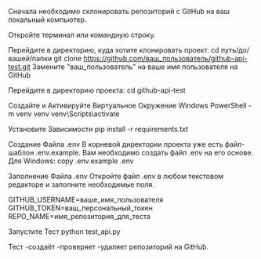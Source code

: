 Сначала необходимо склонировать репозиторий с GitHub на ваш локальный компьютер.

Откройте терминал или командную строку.

Перейдите в директорию, куда хотите клонировать проект.
cd путь/до/вашей/папки 
git clone https://github.com/ваш_пользователь/github-api-test.git 
Замените "ваш_пользователь" на ваше имя пользователя на GitHub

Перейдите в директорию проекта: 
cd github-api-test

Создайте и Активируйте Виртуальное Окружение Windows PowerShell 
-m venv venv 
venv\Scripts\activate

Установите Зависимости 
pip install -r requirements.txt

Создание Файла .env
В корневой директории проекта уже есть файл-шаблон .env.example. 
Вам необходимо создать файл .env на его основе.
Для Windows:
copy .env.example .env

Заполнение Файла .env
Откройте файл .env в любом текстовом редакторе и заполните необходимые поля.

GITHUB_USERNAME=ваше_имя_пользователя
GITHUB_TOKEN=ваш_персональный_токен
REPO_NAME=имя_репозитория_для_теста

Запустите Тест 
python test_api.py

Тест
-создаёт
-проверяет
-удаляет репозиторий на GitHub.

